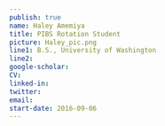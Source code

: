 ```yaml
---
publish: true
name: Haley Amemiya
title: PIBS Rotation Student
picture: Haley_pic.png
line1: B.S., University of Washington
line2:
google-scholar: 
CV:
linked-in: 
twitter:
email:
start-date: 2016-09-06
---
```

